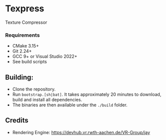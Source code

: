 # Texpress
Texture Compressor

### Requirements
- CMake 3.15+
- Git 2.24+
- GCC 9+ or Visual Studio 2022+
- See build scripts

## Building:
- Clone the repository.
- Run `bootstrap.[sh|bat]`. It takes approximately 20 minutes to download, build and install all dependencies.
- The binaries are then available under the `./build` folder.

## Credits
- Rendering Engine: https://devhub.vr.rwth-aachen.de/VR-Group/jay
